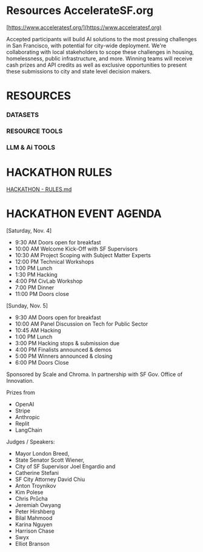 # Resources AccelerateSF.org

[https://www.acceleratesf.org/](https://www.acceleratesf.org)

Accepted participants will build AI solutions to the most pressing challenges in San Francisco, with potential for city-wide deployment. We're collaborating with local stakeholders to scope these challenges in housing, homelessness, public infrastructure, and more.  Winning teams will receive cash prizes and API credits as well as exclusive opportunities to present these submissions to city and state level decision makers.

# RESOURCES

### DATASETS


### RESOURCE TOOLS


### LLM & Ai TOOLS


# HACKATHON RULES
[HACKATHON  - RULES.md](https://github.com/soltrinox/sfhack-resources/blob/main/RULES.md)

# HACKATHON EVENT AGENDA

[Saturday, Nov. 4]

- 9:30 AM Doors open for breakfast
- 10:00 AM Welcome Kick-Off with SF Supervisors
- 10:30 AM Project Scoping with Subject Matter Experts
- 12:00 PM Technical Workshops
- 1:00 PM Lunch
- 1:30 PM Hacking
- 4:00 PM CivLab Workshop
- 7:00 PM Dinner
- 11:00 PM Doors close

[Sunday, Nov. 5]

- 9:30 AM Doors open for breakfast
- 10:00 AM Panel Discussion on Tech for Public Sector
- 10:45 AM Hacking
- 1:00 PM Lunch
- 3:00 PM Hacking stops & submission due
- 4:00 PM Finalists announced & demos
- 5:00 PM Winners announced & closing
- 6:00 PM Doors Close

Sponsored by Scale and Chroma. In partnership with SF Gov. Office of Innovation.

Prizes from 
- OpenAI
- Stripe
- Anthropic
- Replit 
- LangChain

Judges / Speakers: 

- Mayor London Breed,
- State Senator Scott Wiener,
- City of SF Supervisor Joel Engardio and
- Catherine Stefani
- SF City Attorney David Chiu
- Anton Troynikov
- Kim Polese
- Chris Průcha
- Jeremiah Owyang
- Peter Hirshberg
- Bilal Mahmood
- Karina Nguyen
- Harrison Chase
- Swyx
- Elliot Branson





